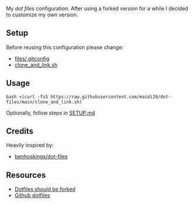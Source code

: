 My _dot files_ configuration. After using a forked version for a while I decided to customize my own version.

## Setup

Before reusing this configuration please change:

- [files/.gitconfig](https://github.com/maidi29/dot-files/blob/main/files/.gitconfig)
- [clone_and_link.sh](https://github.com/maidi29/dot-files/blob/main/clone_and_link.sh#L10)

## Usage

    bash <(curl -fsS https://raw.githubusercontent.com/maidi29/dot-files/main/clone_and_link.sh)

Optionally, follow steps in [SETUP.md](https://github.com/maidi29/dot-files/blob/main/SETUP.md)

## Credits

Heavily inspired by:

- [benhoskings/dot-files](https://github.com/benhoskings/dot-files)

## Resources

- [Dotfiles should be forked](http://zachholman.com/2010/08/dotfiles-are-meant-to-be-forked/)
- [Github dotfiles](https://dotfiles.github.io/)

